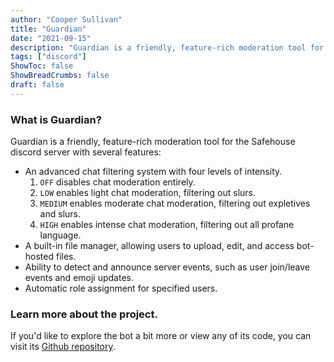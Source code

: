 ```yaml
---
author: "Cooper Sullivan"
title: "Guardian"
date: "2021-09-15"
description: "Guardian is a friendly, feature-rich moderation tool for the Safehouse discord server."
tags: ["discord"]
ShowToc: false
ShowBreadCrumbs: false
draft: false
---
```


### What is Guardian?
Guardian is a friendly, feature-rich moderation tool for the Safehouse discord server with several features:
- An advanced chat filtering system with four levels of intensity.
	1. ``OFF`` disables chat moderation entirely.
	2. ``LOW`` enables light chat moderation, filtering out slurs.
	3. ``MEDIUM`` enables moderate chat moderation, filtering out expletives and slurs.
	4. ``HIGH`` enables intense chat moderation, filtering out all profane language.
- A built-in file manager, allowing users to upload, edit, and access bot-hosted files.
- Ability to detect and announce server events, such as user join/leave events and emoji updates.
- Automatic role assignment for specified users.

### Learn more about the project.
If you'd like to explore the bot a bit more or view any of its code, you can visit its [Github repository](https://Github.com/coopersully/guardian).